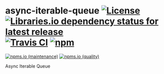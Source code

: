 # async-iterable-queue [![License](https://img.shields.io/github/license/kei-g/async-iterable-queue)](https://opensource.org/licenses/BSD-3-Clause) [![Libraries.io dependency status for latest release](https://img.shields.io/librariesio/release/npm/async-iterable-queue)](https://npmjs.com/package/async-iterable-queue?activeTab=dependencies) [![Travis CI](https://img.shields.io/travis/com/kei-g/async-iterable-queue?logo=travis)](https://www.travis-ci.com/github/kei-g/async-iterable-queue) [![npm](https://img.shields.io/npm/v/async-iterable-queue)](https://npmjs.com/package/async-iterable-queue)

[![npms.io (maintenance)](https://img.shields.io/npms-io/maintenance-score/async-iterable-queue)](https://npms.io/search?q=async-iterable-queue) [![npms.io (quality)](https://img.shields.io/npms-io/quality-score/async-iterable-queue)](https://npms.io/search?q=async-iterable-queue)

Async Iterable Queue
